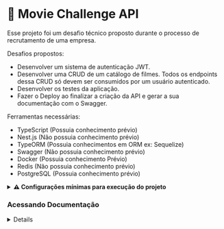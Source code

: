 
# :movie_camera: Movie Challenge API

Esse projeto foi um desafio técnico proposto durante o processo de recrutamento de uma empresa. 

Desafios propostos: 
- Desenvolver um sistema de autenticação JWT.
- Desenvolver uma CRUD de um catálogo de filmes. Todos os endpoints dessa CRUD só devem ser consumidos por um usuário autenticado.
- Desenvolver os testes da aplicação.
- Fazer o Deploy ao finalizar a criação da API e gerar a sua documentação com o Swagger.

Ferramentas necessárias:
- TypeScript (Possuia conhecimento prévio)
- Nest.js (Não possuia conhecimento prévio)
- TypeORM (Possuia conhecimentos em ORM ex: Sequelize)
- Swagger (Não possuia conhecimento prévio)
- Docker (Possuia conhecimento Prévio)
- Redis (Não possuia conhecimento prévio)
- PostgreSQL (Possuia conhecimento prévio)

<details>
<summary><strong> ⚠️ Configurações mínimas para execução do projeto</strong></summary><br />
 
 Na sua máquina deve ter:
  - Sistema Operacional Distribuição Unix
  - Node
  - Docker
  - Docker-compose
  - Devem ser setadas as váriaveis de ambiente no .env da sua aplicação
 
 Clone o repositório e rode na sua máquina:

```
git clone git@github.com:IgorBrizack/movie_challenge.git
acesse o diretório...

instale as dependências...
npm install

subindo os containers...
docker-compose up -d

inicie a aplicação...
npm run start:dev
```
 
 </details>




### Acessando Documentação 
<details>
 A Documentação da API pode ser encontrada de duas formas, através do endpoint do deploy.
 
 endpoint deploy: https://moviechallenge-production.up.railway.app/api Tempo de deploy excedido no railway, buscando outra plataforma gratuita.
 
 ou 
 
 Após rodar na sua máquina acessando o http://localhost:3000/api
 
 Nesse momento o Swagger irá renderizar com as chamadas das rotas e as sua definições.
 
 Atente-se as rotas que necessitam de um JWT para serem acessadas. O token só será retornado após a criação de um usuário e esse usuário ter feito o login.
 
</details>
